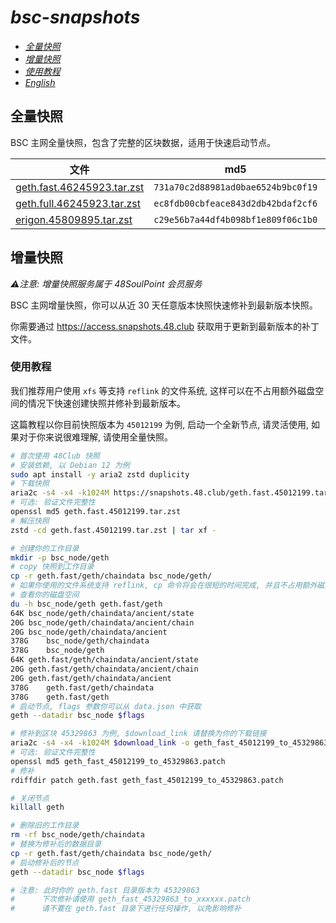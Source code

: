 # *bsc-snapshots*


- *[全量快照](#全量快照)*
- *[增量快照](#增量快照)*
- *[使用教程](#使用教程)*
- *[English](/README.md)*


## 全量快照

BSC 主网全量快照，包含了完整的区块数据，适用于快速启动节点。

| 文件 | md5 | 体积 |
| --- | --- | --- |
| [geth.fast.46245923.tar.zst](https://complete.snapshots.48.club/geth.fast.46245923.tar.zst) | `731a70c2d88981ad0bae6524b9bc0f19` | 216.66G |
| [geth.full.46245923.tar.zst](https://complete.snapshots.48.club/geth.full.46245923.tar.zst) | `ec8fdb00cbfeace843d2db42bdaf2cf6` | 613.06G |
| [erigon.45809895.tar.zst](https://complete.snapshots.48.club/erigon.45809895.tar.zst) | `c29e56b7a44df4b098bf1e809f06c1b0` | 199.37G |


## 增量快照

_⚠️注意: 增量快照服务属于 48SoulPoint 会员服务_


BSC 主网增量快照，你可以从近 30 天任意版本快照快速修补到最新版本快照。

你需要通过 https://access.snapshots.48.club 获取用于更新到最新版本的补丁文件。


### 使用教程

我们推荐用户使用 `xfs` 等支持 `reflink` 的文件系统, 这样可以在不占用额外磁盘空间的情况下快速创建快照并修补到最新版本。

这篇教程以你目前快照版本为 `45012199` 为例, 启动一个全新节点, 请灵活使用, 如果对于你来说很难理解, 请使用全量快照。


```bash
# 首次使用 48Club 快照
# 安装依赖, 以 Debian 12 为例
sudo apt install -y aria2 zstd duplicity
# 下载快照
aria2c -s4 -x4 -k1024M https://snapshots.48.club/geth.fast.45012199.tar.zst
# 可选: 验证文件完整性
openssl md5 geth.fast.45012199.tar.zst
# 解压快照
zstd -cd geth.fast.45012199.tar.zst | tar xf -

# 创建你的工作目录
mkdir -p bsc_node/geth
# copy 快照到工作目录
cp -r geth.fast/geth/chaindata bsc_node/geth/
# 如果你使用的文件系统支持 reflink, cp 命令将会在很短的时间完成, 并且不占用额外磁盘空间
# 查看你的磁盘空间
du -h bsc_node/geth geth.fast/geth
64K	bsc_node/geth/chaindata/ancient/state
20G	bsc_node/geth/chaindata/ancient/chain
20G	bsc_node/geth/chaindata/ancient
378G	bsc_node/geth/chaindata
378G	bsc_node/geth
64K	geth.fast/geth/chaindata/ancient/state
20G	geth.fast/geth/chaindata/ancient/chain
20G	geth.fast/geth/chaindata/ancient
378G	geth.fast/geth/chaindata
378G	geth.fast/geth
# 启动节点, flags 参数你可以从 data.json 中获取
geth --datadir bsc_node $flags

# 修补到区块 45329863 为例, $download_link 请替换为你的下载链接
aria2c -s4 -x4 -k1024M $download_link -o geth_fast_45012199_to_45329863.patch
# 可选: 验证文件完整性
openssl md5 geth_fast_45012199_to_45329863.patch
# 修补
rdiffdir patch geth.fast geth_fast_45012199_to_45329863.patch

# 关闭节点
killall geth

# 删除旧的工作目录
rm -rf bsc_node/geth/chaindata
# 替换为修补后的数据目录
cp -r geth.fast/geth/chaindata bsc_node/geth/
# 启动修补后的节点
geth --datadir bsc_node $flags

# 注意: 此时你的 geth.fast 目录版本为 45329863
#      下次修补请使用 geth_fast_45329863_to_xxxxxx.patch
#      请不要在 geth.fast 目录下进行任何操作, 以免影响修补

```